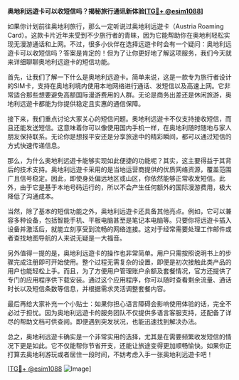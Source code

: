 **奥地利远遊卡可以收短信吗？揭秘旅行通讯新体验[[TG💪+ @esim1088](https://t.me/s/esim1088)]**

如果你计划前往奥地利旅行，那么一定听说过奥地利远遊卡（Austria Roaming Card）。这款卡片近年来受到不少旅行者的青睐，因为它能帮助你在奥地利轻松实现无漫游通话和上网。不过，很多小伙伴在选择远遊卡时会有一个疑问：奥地利远遊卡可以收短信吗？答案是肯定的！但为了让你更好地了解这项服务，我们今天就来详细聊聊奥地利远遊卡的短信功能。

首先，让我们了解一下什么是奥地利远遊卡。简单来说，这是一款专为旅行者设计的SIM卡，支持在奥地利境内使用本地网络进行通话、发短信以及高速上网。它非常适合那些想要避免高额国际漫游费用的人群。无论是商务出差还是休闲旅游，奥地利远遊卡都能为你提供稳定且实惠的通信保障。

接下来，我们重点讨论大家关心的短信问题。奥地利远遊卡不仅支持接收短信，而且还能发送短信。这意味着你可以像使用国内手机一样，在奥地利随时随地与家人朋友保持联系。无论你是想报平安还是分享旅途中的精彩瞬间，都可以通过短信的方式快速传递信息。

那么，为什么奥地利远遊卡能够实现如此便捷的功能呢？其实，这主要得益于其背后的技术支持。奥地利远遊卡采用的是当地运营商提供的优质网络资源，覆盖范围广且信号稳定。因此，即使身处偏远地区或山区，你依然能够正常收发短信。此外，由于它是基于本地号码运行的，所以不会产生任何额外的国际漫游费用，极大降低了沟通成本。

当然，除了基本的短信功能之外，奥地利远遊卡还具备其他亮点。例如，它可以兼容多种设备，包括智能手机、平板电脑甚至是笔记本电脑等。只要你将远遊卡插入设备并激活后，就能立刻享受到流畅的网络连接。这对于经常需要处理工作邮件或者查找地图导航的人来说无疑是一大福音。

另外值得一提的是，奥地利远遊卡的操作也非常简单。用户只需按照说明书上的步骤完成注册即可开始使用。整个过程无需复杂的设置，即便是初次接触此类产品的用户也能轻松上手。而且，为了方便用户管理账户余额及套餐情况，官方还提供了专门的应用程序供下载安装。通过这个应用程序，你可以随时查看剩余流量、通话时长以及短信条数等信息，并根据需求灵活调整套餐内容。

最后再给大家补充一个小贴士：如果你担心语言障碍会影响使用体验的话，完全不必过于担忧。因为奥地利远遊卡的服务团队不仅提供多语言客服支持，还配备了详尽的帮助文档可供查阅。即便遇到突发状况，也能迅速找到解决办法。

总之，奥地利远遊卡确实是一个非常实用的选择，尤其是在需要频繁收发短信的情况下更是如此。它不仅能帮你节省开支，还能让旅途变得更加顺畅愉快。如果你正打算去奥地利游玩或者居住一段时间，不妨考虑入手一张奥地利远遊卡吧！

[[TG💪+ @esim1088](https://t.me/s/esim1088) ![Image](https://i.postimg.cc/4NQfJmqS/Snipaste-2025-05-13-00-14-12.png)]